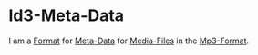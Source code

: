 # Id3-Meta-Data

I am a [Format](60019.md) for [Meta-Data](60118.md) for [Media-Files](30000000.md) in the [Mp3-Format](404.md).